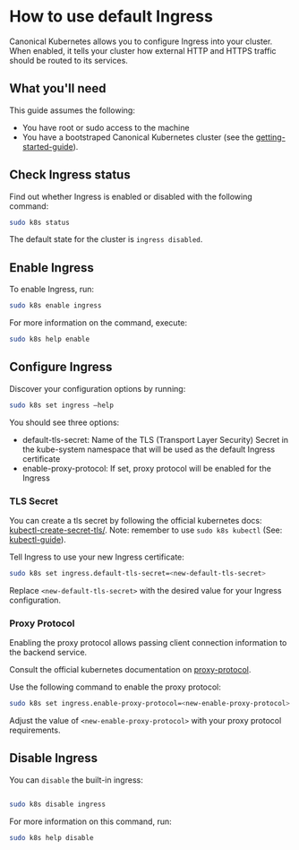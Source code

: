 # How to use default Ingress

Canonical Kubernetes allows you to configure Ingress into your cluster.
When enabled, it tells your cluster how external HTTP and HTTPS traffic should be routed to its services.

## What you'll need

This guide assumes the following:

- You have root or sudo access to the machine
- You have a bootstraped Canonical Kubernetes cluster (see the [getting-started-guide]).

## Check Ingress status

Find out whether Ingress is enabled or disabled with the following command:

```bash
sudo k8s status
```

The default state for the cluster is `ingress disabled`.

## Enable Ingress
To enable Ingress, run:

```bash
sudo k8s enable ingress
```

For more information on the command, execute:

```bash
sudo k8s help enable
```

## Configure Ingress
Discover your configuration options by running:

```bash
sudo k8s set ingress –help
```

You should see three options:
- default-tls-secret: Name of the TLS (Transport Layer Security) Secret in the kube-system namespace 
that will be used as the default Ingress certificate
- enable-proxy-protocol: If set, proxy protocol will be enabled for the Ingress

### TLS Secret

You can create a tls secret by following the official kubernetes docs: [kubectl-create-secret-tls/](https://kubernetes.io/docs/reference/kubectl/generated/kubectl_create/kubectl_create_secret_tls/).
Note: remember to use `sudo k8s kubectl` (See: [kubectl-guide](#TODO)).

Tell Ingress to use your new Ingress certificate:
```bash
sudo k8s set ingress.default-tls-secret=<new-default-tls-secret>
```

Replace `<new-default-tls-secret>` with the desired value for your Ingress configuration.

### Proxy Protocol
Enabling the proxy protocol allows passing client connection
 information to the backend service. 

Consult the official kubernetes documentation on [proxy-protocol](https://kubernetes.io/docs/reference/networking/service-protocols/#protocol-proxy-special).

Use the following command to enable the proxy protocol:

```bash
sudo k8s set ingress.enable-proxy-protocol=<new-enable-proxy-protocol>
```

Adjust the value of `<new-enable-proxy-protocol>` with your proxy protocol requirements.

## Disable Ingress
You can `disable` the built-in ingress:

``` {warning} Disabling Ingress may impact external access to services within your cluster. Ensure that you have alternative configurations in place before disabling Ingress.
```

```bash
sudo k8s disable ingress
```

For more information on this command, run:

```bash
sudo k8s help disable
```

<!-- LINKS -->

[getting-started-guide]: ../../../tutorial/getting-started
